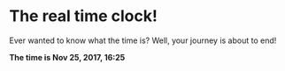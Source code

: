 # The real time clock!

Ever wanted to know what the time is? Well, your journey is about to end!

**The time is Nov 25, 2017, 16:25**